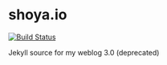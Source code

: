 # shoya.io

[![Build Status](https://travis-ci.org/shoya140/shoya.io.svg?branch=master)](https://travis-ci.org/shoya140/shoya.io)

Jekyll source for my weblog 3.0 (deprecated)
